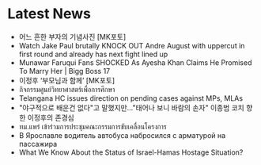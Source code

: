 # Latest News
-  어느 흔한 부자의 기념사진 [MK포토]
-  Watch Jake Paul brutally KNOCK OUT Andre August with uppercut in first round and already has next fight lined up
-  Munawar Faruqui Fans SHOCKED As Ayesha Khan Claims He Promised To Marry Her | Bigg Boss 17
-  이정후 ‘부모님과 함께’ [MK포토]
-  กิจกรรมศูนย์วิทยาศาสตร์เพื่อการศึกษา
-  Telangana HC issues direction on pending cases against MPs, MLAs
-  "야구적으로 배운건 없다"고 말했지만…"태어나 보니 바람의 손자" 이종범 코치 향한 이정후의 존경심
-  ทม.แพร่ เข้าร่วมการประชุมคณะกรรมการขับเคลื่อนโครงการ
-  В Ярославле водитель автобуса набросился с арматурой на пассажира
-  What We Know About the Status of Israel-Hamas Hostage Situation?
